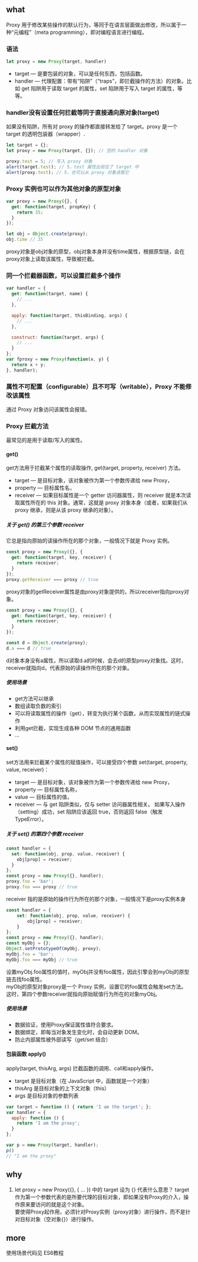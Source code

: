 ## what
Proxy 用于修改某些操作的默认行为，等同于在语言层面做出修改，所以属于一种“元编程”（meta programming），即对编程语言进行编程。
### 语法
```js
let proxy = new Proxy(target, handler)
```
- target — 是要包装的对象，可以是任何东西，包括函数。
- handler — 代理配置：带有“陷阱”（“traps”，即拦截操作的方法）的对象。比如 get 陷阱用于读取 target 的属性，set 陷阱用于写入 target 的属性，等等。  

### handler没有设置任何拦截等同于直接通向原对象(target)
如果没有陷阱，所有对 proxy 的操作都直接转发给了 target。proxy 是一个 target 的透明包装器（wrapper）.
```js
let target = {};
let proxy = new Proxy(target, {}); // 空的 handler 对象

proxy.test = 5; // 写入 proxy 对象
alert(target.test); // 5，test 属性出现在了 target 中
alert(proxy.test); // 5，也可以从 proxy 对象读取它
```
### Proxy 实例也可以作为其他对象的原型对象
```js
var proxy = new Proxy({}, {
  get: function(target, propKey) {
    return 35;
  }
});

let obj = Object.create(proxy);
obj.time // 35
```
proxy对象是obj对象的原型，obj对象本身并没有time属性，根据原型链，会在proxy对象上读取该属性，导致被拦截。

### 同一个拦截器函数，可以设置拦截多个操作
```js
var handler = {
  get: function(target, name) {
    // ...
  },

  apply: function(target, thisBinding, args) {
    // ...
  },

  construct: function(target, args) {
    // ...
  }
};
var fproxy = new Proxy(function(x, y) {
  return x + y;
}, handler);
```
### 属性不可配置（configurable）且不可写（writable），Proxy 不能修改该属性
通过 Proxy 对象访问该属性会报错。

### Proxy 拦截方法
最常见的是用于读取/写入的属性。
#### get()
get方法用于拦截某个属性的读取操作, get(target, property, receiver) 方法。
- target — 是目标对象，该对象被作为第一个参数传递给 new Proxy，
- property — 目标属性名，
- receiver — 如果目标属性是一个 getter 访问器属性，则 receiver 就是本次读取属性所在的 this 对象。通常，这就是 proxy 对象本身（或者，如果我们从 proxy 继承，则是从该 proxy 继承的对象）。

##### 关于 get() 的第三个参数 receiver
它总是指向原始的读操作所在的那个对象，一般情况下就是 Proxy 实例。
```js
const proxy = new Proxy({}, {
  get: function(target, key, receiver) {
    return receiver;
  }
});
proxy.getReceiver === proxy // true
```
proxy对象的getReceiver属性是由proxy对象提供的，所以receiver指向proxy对象。
```js
const proxy = new Proxy({}, {
  get: function(target, key, receiver) {
    return receiver;
  }
});

const d = Object.create(proxy);
d.a === d // true
```
d对象本身没有a属性，所以读取d.a的时候，会去d的原型proxy对象找。这时，receiver就指向d，代表原始的读操作所在的那个对象。

##### 使用场景
- get方法可以继承
- 数组读取负数的索引
- 可以将读取属性的操作（get），转变为执行某个函数，从而实现属性的链式操作
- 利用get拦截，实现生成各种 DOM 节点的通用函数
- ...


#### set()
set方法用来拦截某个属性的赋值操作，可以接受四个参数
set(target, property, value, receiver)：
- target — 是目标对象，该对象被作为第一个参数传递给 new Proxy，
- property — 目标属性名称，
- value — 目标属性的值，
- receiver — 与 get 陷阱类似，仅与 setter 访问器属性相关。
如果写入操作（setting）成功，set 陷阱应该返回 true，否则返回 false（触发 TypeError）。

##### 关于 set() 的第四个参数 receiver
```js
const handler = {
  set: function(obj, prop, value, receiver) {
    obj[prop] = receiver;
  }
};
const proxy = new Proxy({}, handler);
proxy.foo = 'bar';
proxy.foo === proxy // true
```
receiver 指的是原始的操作行为所在的那个对象，一般情况下是proxy实例本身
```js
const handler = {
    set: function(obj, prop, value, receiver) {
        obj[prop] = receiver;
    }
};
const proxy = new Proxy({}, handler);
const myObj = {};
Object.setPrototypeOf(myObj, proxy);
myObj.foo = 'bar';
myObj.foo === myObj // true
```
设置myObj.foo属性的值时，myObj并没有foo属性，因此引擎会到myObj的原型链去找foo属性。  
myObj的原型对象proxy是一个 Proxy 实例，设置它的foo属性会触发set方法。  
这时，第四个参数receiver就指向原始赋值行为所在的对象myObj。


##### 使用场景
- 数据验证，使用Proxy保证属性值符合要求。
- 数据绑定，即每当对象发生变化时，会自动更新 DOM。
- 防止内部属性被外部读写（get/set 结合）



#### 包装函数 apply()
apply(target, thisArg, args) 拦截函数的调用、call和apply操作。
- target 是目标对象（在 JavaScript 中，函数就是一个对象）
- thisArg 是目标对象的上下文对象（this）
- args 是目标对象的参数列表
```js
var target = function () { return 'I am the target'; };
var handler = {
  apply: function () {
    return 'I am the proxy';
  }
};

var p = new Proxy(target, handler);
p()
// "I am the proxy"
```

## why
1. let proxy = new Proxy({}, { ... }) 中的 target 设为 {} 代表什么意思？
target 作为第一个参数代表的是所要代理的目标对象，即如果没有Proxy的介入，操作原来要访问的就是这个对象。  
要使得Proxy起作用，必须针对Proxy实例（proxy对象）进行操作，而不是针对目标对象（空对象{}）进行操作。

## more
使用场景代码见 ES6教程